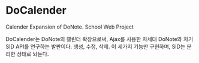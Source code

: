 # DoCalender
Calender Expansion of DoNote. School Web Project<br />

DoCalender는 DoNote의 캘린더 확장으로써, Ajax를 사용한 차세대 DoNote와 차기 SID API를 연구하는 발판이다. 생성, 수정, 삭제. 이 세가지 기능만 구현하며, SID는 분리한 상태로 놔둔다.
